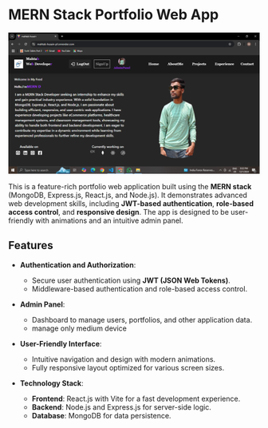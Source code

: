 # MERN Stack Portfolio Web App

![Project Preview](./front_end/src/assets/portfolio-preview.png)

This is a feature-rich portfolio web application built using the **MERN stack** (MongoDB, Express.js, React.js, and Node.js). It demonstrates advanced web development skills, including **JWT-based authentication**, **role-based access control**, and **responsive design**. The app is designed to be user-friendly with animations and an intuitive admin panel.

## Features

- **Authentication and Authorization**:
  - Secure user authentication using **JWT (JSON Web Tokens)**.
  - Middleware-based authentication and role-based access control.

- **Admin Panel**:
  - Dashboard to manage users, portfolios, and other application data.
  - manage only medium device

- **User-Friendly Interface**:
  - Intuitive navigation and design with modern animations.
  - Fully responsive layout optimized for various screen sizes.

- **Technology Stack**:
  - **Frontend**: React.js with Vite for a fast development experience.
  - **Backend**: Node.js and Express.js for server-side logic.
  - **Database**: MongoDB for data persistence.




